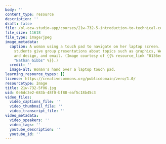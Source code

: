 ```yaml
---
body: ''
content_type: resource
description: ''
draft: false
file: /ol-ocw-studio-app/courses/21w-732-5-introduction-to-technical-communication-explorations-in-scientific-and-technical-writing-fall-2006/df52ae044c9da31c465b1f5ec55888ce_21w-732-5f06.jpg
file_size: 11618
file_type: image/jpeg
image_metadata:
  caption: A woman using a touch pad to navigate on her laptop screen. In this course,
    students give group presentations about topics such as graphics, Web page writing
    and design, and email. (Image courtesy of {{% resource_link "0136e4b0-fb33-4f96-8d88-0061aee8a448"
    "Nathan Gibbs" %}}.)
  credit: ''
  image-alt: Woman's hand over a laptop touch pad.
learning_resource_types: []
license: https://creativecommons.org/publicdomain/zero/1.0/
resourcetype: Image
title: 21w-732-5f06.jpg
uid: 0e6dc3e2-683b-48f0-bf88-eaf5c18b45c3
video_files:
  video_captions_file: ''
  video_thumbnail_file: ''
  video_transcript_file: ''
video_metadata:
  video_speakers: ''
  video_tags: ''
  youtube_description: ''
  youtube_id: ''
---
```

